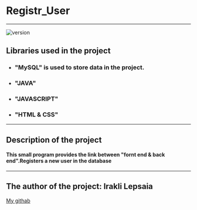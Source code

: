 # Registr_User
___
![version](https://img.shields.io/pypi/l/clubhouse-api?color=blueviolet)

## Libraries used in the project
+ ### "MySQL" is used to store data in the project.
+ ### "JAVA"
+ ### "JAVASCRIPT"
+ ### "HTML & CSS"
___
## Description of the project
#### This small program provides the link between "fornt end & back end".Registers a new user in the database
___
## The author of the project: Irakli Lepsaia
[My githab](https://github.com/ramzespirveli)
